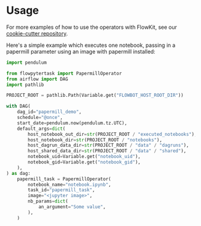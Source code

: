 # Usage

For more examples of how to use the operators with FlowKit, see our [cookie-cutter repository](https://github.com/Flowminder/flowbot-pipeline-root).

Here's a simple example which executes one notebook, passing in a papermill parameter using an image with papermill installed:

```python
import pendulum

from flowpytertask import PapermillOperator
from airflow import DAG
import pathlib

PROJECT_ROOT = pathlib.Path(Variable.get("FLOWBOT_HOST_ROOT_DIR"))

with DAG(
    dag_id="papermill_demo",
    schedule="@once",
    start_date=pendulum.now(pendulum.tz.UTC),
    default_args=dict(
        host_notebook_out_dir=str(PROJECT_ROOT / "executed_notebooks"),
        host_notebook_dir=str(PROJECT_ROOT / "notebooks"),
        host_dagrun_data_dir=str(PROJECT_ROOT / "data" / "dagruns"),
        host_shared_data_dir=str(PROJECT_ROOT / "data" / "shared"),
        notebook_uid=Variable.get("notebook_uid"),
        notebook_gid=Variable.get("notebook_gid"),
    ),
) as dag:
    papermill_task = PapermillOperator(
        notebook_name="notebook.ipynb",
        task_id="papermill_task",
        image="<jupyter image>",
        nb_params=dict(
            an_argument="Some value",
        ),
    )
```